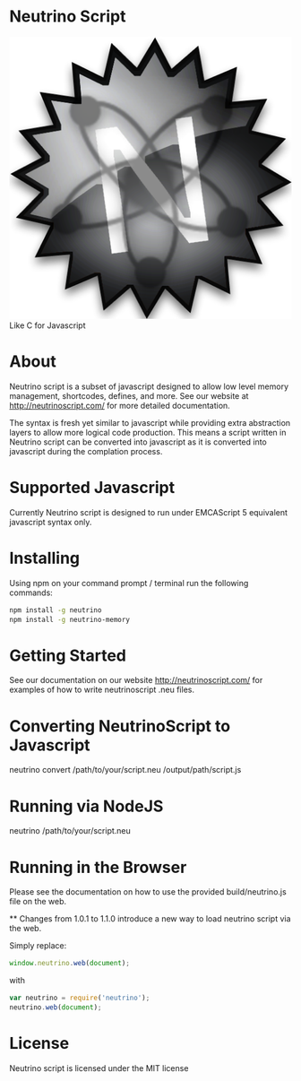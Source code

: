 # Neutrino Script
![NeutrinoScript](https://raw.githubusercontent.com/active9/neutrinoscript/master/neutrino.png)
Like C for Javascript

# About

Neutrino script is a subset of javascript designed to allow low level memory management, shortcodes, defines, and more. See our website at http://neutrinoscript.com/ for more detailed documentation.

The syntax is fresh yet similar to javascript while providing extra abstraction layers to allow more logical code production. This means a script written in Neutrino script can be converted into javascript as it is converted into javascript during the complation process.

# Supported Javascript

Currently Neutrino script is designed to run under EMCAScript 5 equivalent javascript syntax only.

# Installing

Using npm on your command prompt / terminal run the following commands:

```bash
npm install -g neutrino
npm install -g neutrino-memory
```

# Getting Started

See our documentation on our website http://neutrinoscript.com/ for examples of how to write neutrinoscript .neu files.

# Converting NeutrinoScript to Javascript

neutrino convert /path/to/your/script.neu /output/path/script.js

# Running via NodeJS

neutrino /path/to/your/script.neu

# Running in the Browser

Please see the documentation on how to use the provided build/neutrino.js file on the web.

** Changes from 1.0.1 to 1.1.0 introduce a new way to load neutrino script via the web.

Simply replace:

```javascript
window.neutrino.web(document);
```

with

```javascript
var neutrino = require('neutrino');
neutrino.web(document);
```

# License

Neutrino script is licensed under the MIT license

